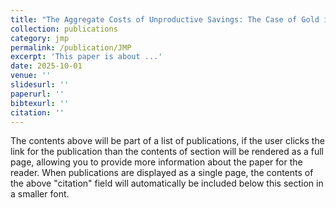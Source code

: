 ```yaml
---
title: "The Aggregate Costs of Unproductive Savings: The Case of Gold in India"
collection: publications
category: jmp
permalink: /publication/JMP
excerpt: 'This paper is about ...'
date: 2025-10-01
venue: ''
slidesurl: ''
paperurl: ''
bibtexurl: ''
citation: ''
---
```

The contents above will be part of a list of publications, if the user clicks the link for the publication than the contents of section will be rendered as a full page, allowing you to provide more information about the paper for the reader. When publications are displayed as a single page, the contents of the above "citation" field will automatically be included below this section in a smaller font.
